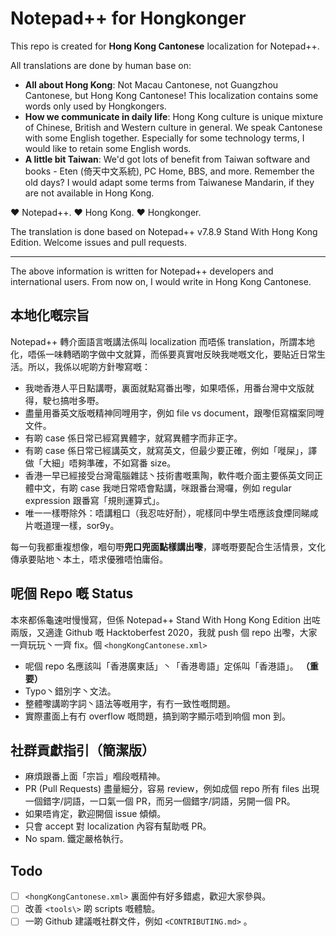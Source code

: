 # Notepad++ for Hongkonger

This repo is created for **Hong Kong Cantonese** localization for Notepad++.

All translations are done by human base on:

- **All about Hong Kong**: Not Macau Cantonese, not Guangzhou Cantonese, but Hong Kong Cantonese! This localization contains some words only used by Hongkongers.
- **How we communicate in daily life**: Hong Kong culture is unique mixture of Chinese, British and Western culture in general. We speak Cantonese with some English together. Especially for some technology terms, I would like to retain some English words.
- **A little bit Taiwan**: We'd got lots of benefit from Taiwan software and books - Eten (倚天中文系統), PC Home, BBS, and more. Remember the old days? I would adapt some terms from Taiwanese Mandarin, if they are not available in Hong Kong.

:heart: Notepad++. :heart: Hong Kong. :heart: Hongkonger.

The translation is done based on Notepad++ v7.8.9 Stand With Hong Kong Edition. Welcome issues and pull requests.

---

The above information is written for Notepad\+\+ developers and international users. From now on, I would write in Hong Kong Cantonese.


## 本地化嘅宗旨

Notepad\+\+ 轉介面語言嘅講法係叫 localization 而唔係 translation，所謂本地化，唔係一味轉晒啲字做中文就算，而係要真實咁反映我哋嘅文化，要貼近日常生活。所以，我係以呢啲方針嚟寫嘅：

- 我哋香港人平日點講嘢，裏面就點寫番出嚟，如果唔係，用番台灣中文版就得，駛乜搞咁多嘢。
- 盡量用番英文版嘅精神同𠹺用字，例如 file vs document，跟嚟佢寫檔案同𠹺文件。
- 有啲 case 係日常已經寫異體字，就寫異體字而非正字。
- 有啲 case 係日常已經講英文，就寫英文，但最少要正確，例如「嘥屎」，譯做「大細」唔夠準確，不如寫番 size。
- 香港一早已經接受台灣電腦雜誌丶技術書嘅熏陶，軟件嘅介面主要係英文同正體中文，有啲 case 我哋日常唔會點講，咪跟番台灣囉，例如 regular expression 跟番寫「規則運算式」。
- 唯一一樣嘢除外：唔講粗口（我忍咗好耐），呢樣同中學生唔應該食煙同睇咸片嘅道理一樣，sor9y。

每一句我都重複想像，嗰句嘢**兜口兜面點樣講出嚟**，譯嘅嘢要配合生活情景，文化傳承要貼地丶本土，唔求優雅唔怕庸俗。


## 呢個 Repo 嘅 Status

本來都係龜速咁慢慢寫，但係 Notepad\+\+ Stand With Hong Kong Edition 出咗兩版，又適逢 Github 嘅 Hacktoberfest 2020，我就 push 個 repo 出嚟，大家一齊玩玩丶一齊 fix。個 `<hongKongCantonese.xml>`

- 呢個 repo 名應該叫「香港廣東話」丶「香港粵語」定係叫「香港語」。 **（重要）**
- Typo丶錯別字丶文法。
- 整體嚟講啲字詞丶語法等嘅用字，有冇一致性嘅問題。
- 實際畫面上有冇 overflow 嘅問題，搞到啲字顯示唔到响個 mon 到。


## 社群貢獻指引（簡潔版）

- 麻煩跟番上面「宗旨」嗰段嘅精神。
- PR (Pull Requests) 盡量細分，容易 review，例如成個 repo 所有 files 出現一個錯字/詞語，一口氣一個 PR，而另一個錯字/詞語，另開一個 PR。
- 如果唔肯定，歡迎開個 issue 傾傾。
- 只會 accept 對 localization 內容有幫助嘅 PR。
- No spam. 鐵定嚴格執行。


## Todo

- [ ] `<hongKongCantonese.xml>` 裏面仲有好多錯處，歡迎大家參與。
- [ ] 改善 `<tools\>` 啲 scripts 嘅體驗。
- [ ] 一啲 Github 建議嘅社群文件，例如 `<CONTRIBUTING.md>` 。
